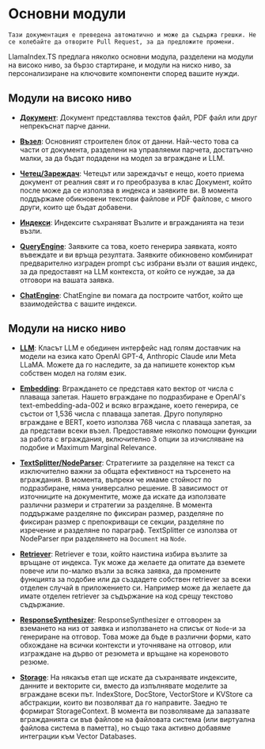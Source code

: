 # Основни модули

`Тази документация е преведена автоматично и може да съдържа грешки. Не се колебайте да отворите Pull Request, за да предложите промени.`

LlamaIndex.TS предлага няколко основни модула, разделени на модули на високо ниво, за бързо стартиране, и модули на ниско ниво, за персонализиране на ключовите компоненти според вашите нужди.

## Модули на високо ниво

- [**Документ**](./high_level/documents_and_nodes.md): Документ представлява текстов файл, PDF файл или друг непрекъснат парче данни.

- [**Възел**](./high_level/documents_and_nodes.md): Основният строителен блок от данни. Най-често това са части от документа, разделени на управляеми парчета, достатъчно малки, за да бъдат подадени на модел за вграждане и LLM.

- [**Четец/Зареждач**](./high_level/data_loader.md): Четецът или зареждачът е нещо, което приема документ от реалния свят и го преобразува в клас Документ, който после може да се използва в индекса и заявките ви. В момента поддържаме обикновени текстови файлове и PDF файлове, с много други, които ще бъдат добавени.

- [**Индекси**](./high_level/data_index.md): Индексите съхраняват Възлите и вгражданията на тези възли.

- [**QueryEngine**](./high_level/query_engine.md): Заявките са това, което генерира заявката, която въвеждате и ви връща резултата. Заявките обикновено комбинират предварително изграден prompt със избрани възли от вашия индекс, за да предоставят на LLM контекста, от който се нуждае, за да отговори на вашата заявка.

- [**ChatEngine**](./high_level/chat_engine.md): ChatEngine ви помага да построите чатбот, който ще взаимодейства с вашите индекси.

## Модули на ниско ниво

- [**LLM**](./low_level/llm.md): Класът LLM е обединен интерфейс над голям доставчик на модели на езика като OpenAI GPT-4, Anthropic Claude или Meta LLaMA. Можете да го наследите, за да напишете конектор към собствен модел на голям език.

- [**Embedding**](./low_level/embedding.md): Вграждането се представя като вектор от числа с плаваща запетая. Нашето вграждане по подразбиране е OpenAI's text-embedding-ada-002 и всяко вграждане, което генерира, се състои от 1,536 числа с плаваща запетая. Друго популярно вграждане е BERT, което използва 768 числа с плаваща запетая, за да представи всеки възел. Предоставяме няколко помощни функции за работа с вграждания, включително 3 опции за изчисляване на подобие и Maximum Marginal Relevance.

- [**TextSplitter/NodeParser**](./low_level/node_parser.md): Стратегиите за разделяне на текст са изключително важни за общата ефективност на търсенето на вграждания. В момента, въпреки че имаме стойност по подразбиране, няма универсално решение. В зависимост от източниците на документите, може да искате да използвате различни размери и стратегии за разделяне. В момента поддържаме разделяне по фиксиран размер, разделяне по фиксиран размер с препокриващи се секции, разделяне по изречение и разделяне по параграф. TextSplitter се използва от NodeParser при разделянето на `Document` на `Node`.

- [**Retriever**](./low_level/retriever.md): Retriever е този, който наистина избира възлите за връщане от индекса. Тук може да желаете да опитате да вземете повече или по-малко възли за всяка заявка, да промените функцията за подобие или да създадете собствен retriever за всеки отделен случай в приложението си. Например може да желаете да имате отделен retriever за съдържание на код срещу текстово съдържание.

- [**ResponseSynthesizer**](./low_level/response_synthesizer.md): ResponseSynthesizer е отговорен за вземането на низ от заявка и използването на списък от `Node`-и за генериране на отговор. Това може да бъде в различни форми, като обхождане на всички контексти и уточняване на отговор, или изграждане на дърво от резюмета и връщане на кореновото резюме.

- [**Storage**](./low_level/storage.md): На някакъв етап ще искате да съхранявате индексите, данните и векторите си, вместо да изпълнявате моделите за вграждане всеки път. IndexStore, DocStore, VectorStore и KVStore са абстракции, които ви позволяват да го направите. Заедно те формират StorageContext. В момента ви позволяваме да запазвате вгражданията си във файлове на файловата система (или виртуална файлова система в паметта), но също така активно добавяме интеграции към Vector Databases.
